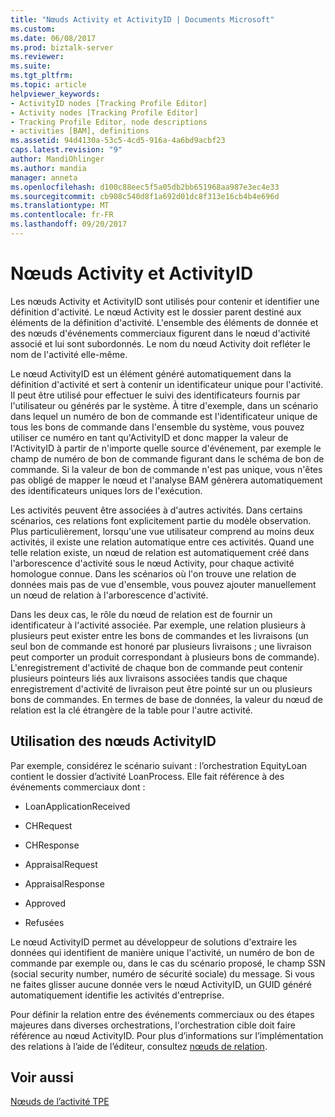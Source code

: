```yaml
---
title: "Nœuds Activity et ActivityID | Documents Microsoft"
ms.custom: 
ms.date: 06/08/2017
ms.prod: biztalk-server
ms.reviewer: 
ms.suite: 
ms.tgt_pltfrm: 
ms.topic: article
helpviewer_keywords:
- ActivityID nodes [Tracking Profile Editor]
- Activity nodes [Tracking Profile Editor]
- Tracking Profile Editor, node descriptions
- activities [BAM], definitions
ms.assetid: 94d4130a-53c5-4cd5-916a-4a6bd9acbf23
caps.latest.revision: "9"
author: MandiOhlinger
ms.author: mandia
manager: anneta
ms.openlocfilehash: d100c88eec5f5a05db2bb651968aa987e3ec4e33
ms.sourcegitcommit: cb908c540d8f1a692d01dc8f313e16cb4b4e696d
ms.translationtype: MT
ms.contentlocale: fr-FR
ms.lasthandoff: 09/20/2017
---
```

# <a name="activity-and-activityid-nodes"></a>Nœuds Activity et ActivityID
Les nœuds Activity et ActivityID sont utilisés pour contenir et identifier une définition d'activité. Le nœud Activity est le dossier parent destiné aux éléments de la définition d'activité. L'ensemble des éléments de donnée et des nœuds d'événements commerciaux figurent dans le nœud d'activité associé et lui sont subordonnés. Le nom du nœud Activity doit refléter le nom de l'activité elle-même.  
  
 Le nœud ActivityID est un élément généré automatiquement dans la définition d'activité et sert à contenir un identificateur unique pour l'activité. Il peut être utilisé pour effectuer le suivi des identificateurs fournis par l'utilisateur ou générés par le système. À titre d'exemple, dans un scénario dans lequel un numéro de bon de commande est l'identificateur unique de tous les bons de commande dans l'ensemble du système, vous pouvez utiliser ce numéro en tant qu'ActivityID et donc mapper la valeur de l'ActivityID à partir de n'importe quelle source d'événement, par exemple le champ de numéro de bon de commande figurant dans le schéma de bon de commande. Si la valeur de bon de commande n'est pas unique, vous n'êtes pas obligé de mapper le nœud et l'analyse BAM génèrera automatiquement des identificateurs uniques lors de l'exécution.  
  
 Les activités peuvent être associées à d'autres activités. Dans certains scénarios, ces relations font explicitement partie du modèle observation.  Plus particulièrement, lorsqu'une vue utilisateur comprend au moins deux activités, il existe une relation automatique entre ces activités.  Quand une telle relation existe, un nœud de relation est automatiquement créé dans l'arborescence d'activité sous le nœud Activity, pour chaque activité homologue connue. Dans les scénarios où l'on trouve une relation de données mais pas de vue d'ensemble, vous pouvez ajouter manuellement un nœud de relation à l'arborescence d'activité.  
  
 Dans les deux cas, le rôle du nœud de relation est de fournir un identificateur à l'activité associée. Par exemple, une relation plusieurs à plusieurs peut exister entre les bons de commandes et les livraisons (un seul bon de commande est honoré par plusieurs livraisons ; une livraison peut comporter un produit correspondant à plusieurs bons de commande).  L'enregistrement d'activité de chaque bon de commande peut contenir plusieurs pointeurs liés aux livraisons associées tandis que chaque enregistrement d'activité de livraison peut être pointé sur un ou plusieurs bons de commandes.  En termes de base de données, la valeur du nœud de relation est la clé étrangère de la table pour l'autre activité.  
  
## <a name="working-with-activity-id-nodes"></a>Utilisation des nœuds ActivityID  
 Par exemple, considérez le scénario suivant : l’orchestration EquityLoan contient le dossier d’activité LoanProcess. Elle fait référence à des événements commerciaux dont :  
  
-   LoanApplicationReceived                     
  
-   CHRequest  
  
-   CHResponse  
  
-   AppraisalRequest  
  
-   AppraisalResponse  
  
-   Approved  
  
-   Refusées  
  
 Le nœud ActivityID permet au développeur de solutions d'extraire les données qui identifient de manière unique l'activité, un numéro de bon de commande par exemple ou, dans le cas du scénario proposé, le champ SSN (social security number, numéro de sécurité sociale) du message. Si vous ne faites glisser aucune donnée vers le nœud ActivityID, un GUID généré automatiquement identifie les activités d'entreprise.  
  
 Pour définir la relation entre des événements commerciaux ou des étapes majeures dans diverses orchestrations, l'orchestration cible doit faire référence au nœud ActivityID. Pour plus d’informations sur l’implémentation des relations à l’aide de l’éditeur, consultez [nœuds de relation](../core/relationship-nodes.md).  
  
## <a name="see-also"></a>Voir aussi  
 [Nœuds de l’activité TPE](../core/tpe-activity-view-nodes.md)